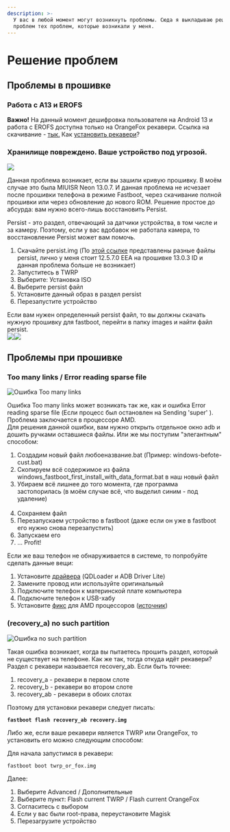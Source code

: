 ```yaml
---
description: >-
  У вас в любой момент могут возникнуть проблемы. Сюда я выкладываю решения
  проблем тех проблем, которые возникали у меня.
---
```


# Решение проблем

## Проблемы в прошивке

### Работа с A13 и EROFS

**Важно!** На данный момент дешифровка пользователя на Android 13 и работа с EROFS доступна только на OrangeFox рекавери. Ссылка на скачивание - [тык.](https://orangefox.download/ru-RU/device/alioth) Как [установить рекавери](reshenie-problem.md#recovery\_a-no-such-partition)?

### Хранилище повреждено. Ваше устройство под угрозой.

![](<.gitbook/assets/image (3).png>)

Данная проблема возникает, если вы зашили кривую прошивку. В моём случае это была MIUISR Neon 13.0.7. И данная проблема не исчезает после прошивки телефона в режиме Fastboot, через скачивание полной прошивки или через обновление до нового ROM. Решение простое до абсурда: вам нужно всего-лишь восстановить Persist.

Persist - это раздел, отвечающий за датчики устройства, в том числе и за камеру. Поэтому, если у вас вдобавок не работала камера, то восстановление Persist может вам помочь.

1. Скачайте persist.img (По [этой ссылке](https://disk.yandex.ru/d/3IP3vjZGQCcb2g) представлены разные файлы persist, лично у меня стоит 12.5.7.0 EEA на прошивке 13.0.3 ID и данная проблема больше не возникает)
2. Запуститесь в TWRP
3. Выберите: Установка ISO
4. Выберите persist файл
5. Установите данный образ в раздел persist
6. Перезапустите устройство

Если вам нужен определенный persist файл, то вы должны скачать нужную прошивку для fastboot, перейти в папку images и найти файл persist.\
![](<.gitbook/assets/image (10).png>)![](<.gitbook/assets/image (4).png>)

## Проблемы при прошивке

### Too many links / Error reading sparse file

![Ошибка Too many links](<.gitbook/assets/image (5).png>)

Ошибка Too many links может возникать так же, как и ошибка Error reading sparse file (Если процесс был остановлен на Sending 'super' ). Проблема заключается в процессоре AMD.\
Для решения данной ошибки, вам нужно открыть отдельное окно adb и дошить ручками оставшиеся файлы. Или же мы поступим "элегантным" способом:

1. Создадим новый файл любоеназвание.bat (Пример: windows-befote-cust.bat)
2. Скопируем всё содержимое из файла windows\_fastboot\_first\_install\_with\_data\_format.bat в наш новый файл
3. Убираем всё лишнее до того момента, где программа застопорилась (в моём случае всё, что выделил синим - под удаление)\
   <img src=".gitbook/assets/image (1).png" alt="" data-size="original">
4. Сохраняем файл
5. Перезапускаем устройство в fastboot (даже если он уже в fastboot его нужно снова перезапустить)
6. Запускаем его
7. ... Profit!

Если же ваш телефон не обнаруживается в системе, то попробуйте сделать данные вещи:

1. Установите [драйвера](https://disk.yandex.ru/d/Afu9It6tdCybAw) (QDLoader и ADB Driver Lite)
2. Замените провод или используйте оригинальный
3. Подключите телефон к материнской плате компьютера
4. Подключите телефон к USB-хабу
5. Установите [фикс](https://disk.yandex.ru/d/W4JlOBPyfh4HBQ) для AMD процессоров ([источник](https://forum.xda-developers.com/t/fix-fastboot-issues-on-ryzen-based-pcs.4186321/))

### (recovery\_a) no such partition

![Ошибка no such partition](<.gitbook/assets/image (11).png>)

Такая ошибка возникает, когда вы пытаетесь прошить раздел, который не существует на телефоне. Как же так, тогда откуда идёт рекавери? Раздел с рекавери называется recovery\_ab. Если быть точнее:

1. recovery\_a - рекавери в первом слоте
2. recovery\_b - рекавери во втором слоте
3. recovery\_ab - рекавери в обоих слотах

Поэтому для установки рекавери следует писать:

<pre><code><strong>fastboot flash recovery_ab recovery.img</strong></code></pre>

Либо же, если ваше рекавери является TWRP или OrangeFox, то установить его можно следующим способом:

Для начала запустимся в рекавери:

```
fastboot boot twrp_or_fox.img
```

Далее:

1. Выберите Advanced / Дополнительные
2. Выберите пункт: Flash current TWRP / Flash current OrangeFox
3. Согласитесь с выбором
4. Если у вас были root-права, переустановите Magisk
5. Перезагрузите устройство
